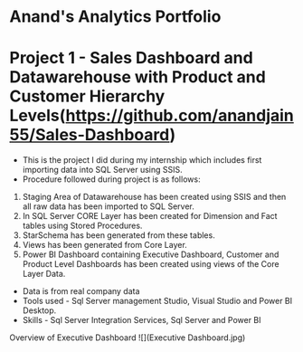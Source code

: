 # Anand's Analytics Portfolio
# Project 1 - Sales Dashboard and Datawarehouse with Product and Customer Hierarchy Levels(https://github.com/anandjain55/Sales-Dashboard)
* This is the project I did during my internship which includes first importing data into SQL Server using SSIS.
* Procedure followed during project is as follows:
1. Staging Area of Datawarehouse has been created using SSIS and then all raw data has been imported to SQL Server.
2. In SQL Server CORE Layer has been created for Dimension and Fact tables using Stored Procedures.
3. StarSchema has been generated from these tables.
4. Views has been generated from Core Layer.
5. Power BI Dashboard containing Executive Dashboard, Customer and Product Level Dashboards has been created using views of the Core Layer Data.
* Data is from real company data
* Tools used - Sql Server management Studio, Visual Studio and Power BI Desktop.
* Skills - Sql Server Integration Services, Sql Server and Power BI

Overview of  Executive Dashboard
![](Executive Dashboard.jpg)
